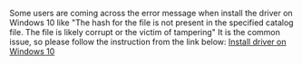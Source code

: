 Some users are coming across the error message when install the driver on Windows 10 like "The hash for the file is not present in the specified catalog file. The file is likely corrupt or the victim of tampering"
It is the common issue, so please follow the instruction from the link below: [Install driver on Windows 10](http://www.drivethelife.com/windows-drivers/how-to-disable-driver-signature-enforcement-on-windows-10-8-7-xp-vista.html)
